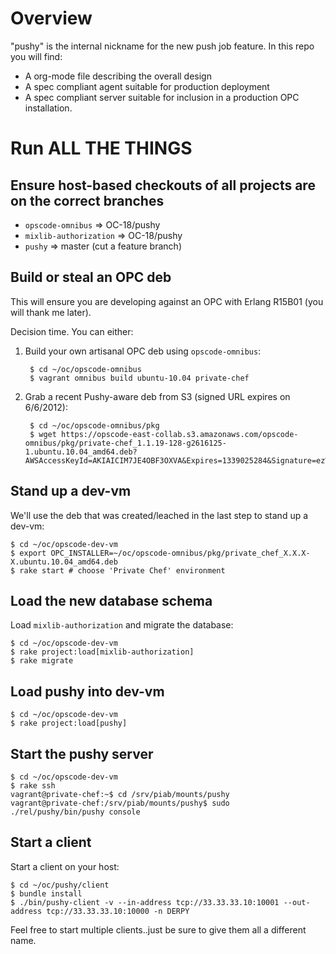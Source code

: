 Overview
========

"pushy" is the internal nickname for the new push job feature. In this repo you
will find:

* A org-mode file describing the overall design
* A spec compliant agent suitable for production deployment
* A spec compliant server suitable for inclusion in a production OPC installation.

Run ALL THE THINGS
==================

## Ensure host-based checkouts of all projects are on the correct branches

* `opscode-omnibus` => OC-18/pushy
* `mixlib-authorization` => OC-18/pushy
* `pushy` => master (cut a feature branch)

## Build or steal an OPC deb

This will ensure you are developing against an OPC with Erlang R15B01 (you will
thank me later).

Decision time.  You can either:

1. Build your own artisanal OPC deb using `opscode-omnibus`:

        $ cd ~/oc/opscode-omnibus
        $ vagrant omnibus build ubuntu-10.04 private-chef

2. Grab a recent Pushy-aware deb from S3 (signed URL expires on 6/6/2012):

        $ cd ~/oc/opscode-omnibus/pkg
        $ wget https://opscode-east-collab.s3.amazonaws.com/opscode-omnibus/pkg/private-chef_1.1.19-128-g2616125-1.ubuntu.10.04_amd64.deb?AWSAccessKeyId=AKIAICIM7JE4OBF3OXVA&Expires=1339025284&Signature=ezWQKh0tUcwEt9v94zv7Y8mqYQ4%3D

## Stand up a dev-vm

We'll use the deb that was created/leached in the last step to stand up a dev-vm:

    $ cd ~/oc/opscode-dev-vm
    $ export OPC_INSTALLER=~/oc/opscode-omnibus/pkg/private_chef_X.X.X-X.ubuntu.10.04_amd64.deb
    $ rake start # choose 'Private Chef' environment

## Load the new database schema

Load `mixlib-authorization` and migrate the database:

    $ cd ~/oc/opscode-dev-vm
    $ rake project:load[mixlib-authorization]
    $ rake migrate

## Load pushy into dev-vm

    $ cd ~/oc/opscode-dev-vm
    $ rake project:load[pushy]

## Start the pushy server

    $ cd ~/oc/opscode-dev-vm
    $ rake ssh
    vagrant@private-chef:~$ cd /srv/piab/mounts/pushy
    vagrant@private-chef:/srv/piab/mounts/pushy$ sudo ./rel/pushy/bin/pushy console

## Start a client

Start a client on your host:

    $ cd ~/oc/pushy/client
    $ bundle install
    $ ./bin/pushy-client -v --in-address tcp://33.33.33.10:10001 --out-address tcp://33.33.33.10:10000 -n DERPY

Feel free to start multiple clients..just be sure to give them all a
different name.
